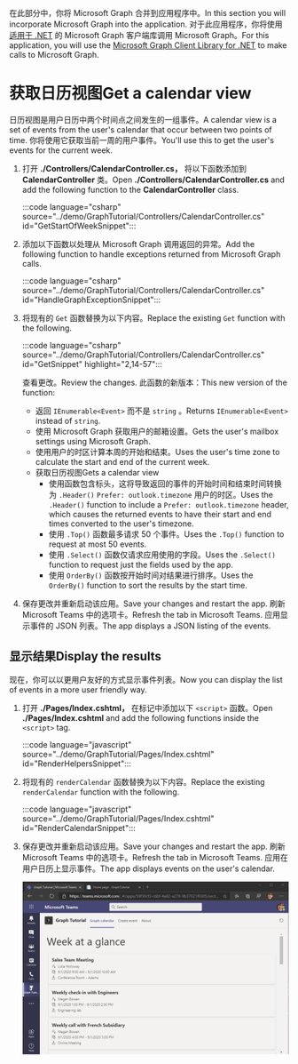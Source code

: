 <!-- markdownlint-disable MD002 MD041 -->

<span data-ttu-id="badbf-101">在此部分中，你将 Microsoft Graph 合并到应用程序中。</span><span class="sxs-lookup"><span data-stu-id="badbf-101">In this section you will incorporate Microsoft Graph into the application.</span></span> <span data-ttu-id="badbf-102">对于此应用程序，你将使用 [适用于 .NET](https://github.com/microsoftgraph/msgraph-sdk-dotnet) 的 Microsoft Graph 客户端库调用 Microsoft Graph。</span><span class="sxs-lookup"><span data-stu-id="badbf-102">For this application, you will use the [Microsoft Graph Client Library for .NET](https://github.com/microsoftgraph/msgraph-sdk-dotnet) to make calls to Microsoft Graph.</span></span>

# <a name="get-a-calendar-view"></a><span data-ttu-id="badbf-103">获取日历视图</span><span class="sxs-lookup"><span data-stu-id="badbf-103">Get a calendar view</span></span>

<span data-ttu-id="badbf-104">日历视图是用户日历中两个时间点之间发生的一组事件。</span><span class="sxs-lookup"><span data-stu-id="badbf-104">A calendar view is a set of events from the user's calendar that occur between two points of time.</span></span> <span data-ttu-id="badbf-105">你将使用它获取当前一周的用户事件。</span><span class="sxs-lookup"><span data-stu-id="badbf-105">You'll use this to get the user's events for the current week.</span></span>

1. <span data-ttu-id="badbf-106">打开 **./Controllers/CalendarController.cs，** 将以下函数添加到 **CalendarController** 类。</span><span class="sxs-lookup"><span data-stu-id="badbf-106">Open **./Controllers/CalendarController.cs** and add the following function to the **CalendarController** class.</span></span>

    :::code language="csharp" source="../demo/GraphTutorial/Controllers/CalendarController.cs" id="GetStartOfWeekSnippet":::

1. <span data-ttu-id="badbf-107">添加以下函数以处理从 Microsoft Graph 调用返回的异常。</span><span class="sxs-lookup"><span data-stu-id="badbf-107">Add the following function to handle exceptions returned from Microsoft Graph calls.</span></span>

    :::code language="csharp" source="../demo/GraphTutorial/Controllers/CalendarController.cs" id="HandleGraphExceptionSnippet":::

1. <span data-ttu-id="badbf-108">将现有的 `Get` 函数替换为以下内容。</span><span class="sxs-lookup"><span data-stu-id="badbf-108">Replace the existing `Get` function with the following.</span></span>

    :::code language="csharp" source="../demo/GraphTutorial/Controllers/CalendarController.cs" id="GetSnippet" highlight="2,14-57":::

    <span data-ttu-id="badbf-109">查看更改。</span><span class="sxs-lookup"><span data-stu-id="badbf-109">Review the changes.</span></span> <span data-ttu-id="badbf-110">此函数的新版本：</span><span class="sxs-lookup"><span data-stu-id="badbf-110">This new version of the function:</span></span>

    - <span data-ttu-id="badbf-111">返回 `IEnumerable<Event>` 而不是 `string` 。</span><span class="sxs-lookup"><span data-stu-id="badbf-111">Returns `IEnumerable<Event>` instead of `string`.</span></span>
    - <span data-ttu-id="badbf-112">使用 Microsoft Graph 获取用户的邮箱设置。</span><span class="sxs-lookup"><span data-stu-id="badbf-112">Gets the user's mailbox settings using Microsoft Graph.</span></span>
    - <span data-ttu-id="badbf-113">使用用户的时区计算本周的开始和结束。</span><span class="sxs-lookup"><span data-stu-id="badbf-113">Uses the user's time zone to calculate the start and end of the current week.</span></span>
    - <span data-ttu-id="badbf-114">获取日历视图</span><span class="sxs-lookup"><span data-stu-id="badbf-114">Gets a calendar view</span></span>
        - <span data-ttu-id="badbf-115">使用函数包含标头，这将导致返回的事件的开始时间和结束时间转换为 `.Header()` `Prefer: outlook.timezone` 用户的时区。</span><span class="sxs-lookup"><span data-stu-id="badbf-115">Uses the `.Header()` function to include a `Prefer: outlook.timezone` header, which causes the returned events to have their start and end times converted to the user's timezone.</span></span>
        - <span data-ttu-id="badbf-116">使用 `.Top()` 函数最多请求 50 个事件。</span><span class="sxs-lookup"><span data-stu-id="badbf-116">Uses the `.Top()` function to request at most 50 events.</span></span>
        - <span data-ttu-id="badbf-117">使用 `.Select()` 函数仅请求应用使用的字段。</span><span class="sxs-lookup"><span data-stu-id="badbf-117">Uses the `.Select()` function to request just the fields used by the app.</span></span>
        - <span data-ttu-id="badbf-118">使用 `OrderBy()` 函数按开始时间对结果进行排序。</span><span class="sxs-lookup"><span data-stu-id="badbf-118">Uses the `OrderBy()` function to sort the results by the start time.</span></span>

1. <span data-ttu-id="badbf-119">保存更改并重新启动该应用。</span><span class="sxs-lookup"><span data-stu-id="badbf-119">Save your changes and restart the app.</span></span> <span data-ttu-id="badbf-120">刷新 Microsoft Teams 中的选项卡。</span><span class="sxs-lookup"><span data-stu-id="badbf-120">Refresh the tab in Microsoft Teams.</span></span> <span data-ttu-id="badbf-121">应用显示事件的 JSON 列表。</span><span class="sxs-lookup"><span data-stu-id="badbf-121">The app displays a JSON listing of the events.</span></span>

## <a name="display-the-results"></a><span data-ttu-id="badbf-122">显示结果</span><span class="sxs-lookup"><span data-stu-id="badbf-122">Display the results</span></span>

<span data-ttu-id="badbf-123">现在，你可以以更用户友好的方式显示事件列表。</span><span class="sxs-lookup"><span data-stu-id="badbf-123">Now you can display the list of events in a more user friendly way.</span></span>

1. <span data-ttu-id="badbf-124">打开 **./Pages/Index.cshtml，** 在标记中添加以下 `<script>` 函数。</span><span class="sxs-lookup"><span data-stu-id="badbf-124">Open **./Pages/Index.cshtml** and add the following functions inside the `<script>` tag.</span></span>

    :::code language="javascript" source="../demo/GraphTutorial/Pages/Index.cshtml" id="RenderHelpersSnippet":::

1. <span data-ttu-id="badbf-125">将现有的 `renderCalendar` 函数替换为以下内容。</span><span class="sxs-lookup"><span data-stu-id="badbf-125">Replace the existing `renderCalendar` function with the following.</span></span>

    :::code language="javascript" source="../demo/GraphTutorial/Pages/Index.cshtml" id="RenderCalendarSnippet":::

1. <span data-ttu-id="badbf-126">保存更改并重新启动该应用。</span><span class="sxs-lookup"><span data-stu-id="badbf-126">Save your changes and restart the app.</span></span> <span data-ttu-id="badbf-127">刷新 Microsoft Teams 中的选项卡。</span><span class="sxs-lookup"><span data-stu-id="badbf-127">Refresh the tab in Microsoft Teams.</span></span> <span data-ttu-id="badbf-128">应用在用户日历上显示事件。</span><span class="sxs-lookup"><span data-stu-id="badbf-128">The app displays events on the user's calendar.</span></span>

    ![显示用户日历的应用屏幕截图](images/calendar-view.png)
